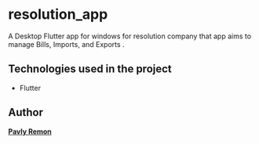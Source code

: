 # resolution_app

A Desktop Flutter app for windows for resolution company that app aims to manage Bills, Imports, and Exports .

## Technologies used in the project
- Flutter

## Author

[**Pavly Remon**](https://www.linkedin.com/in/pavly-remon-090156107/)

